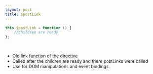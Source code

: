 ```yaml
---
layout: post
title: $postLink
---
```


```javascript
this.$postLink = function () {
    //children are ready
};
```
<br>

* Old link function of the directive
* Called after the children are ready and there postLinks were called
* Use for DOM manipulations and event bindings
